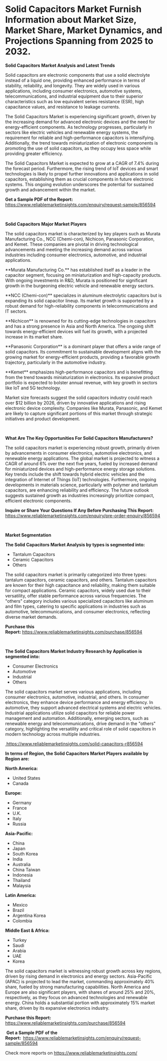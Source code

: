 <p><h1>Solid Capacitors Market Furnish Information about Market Size, Market Share, Market Dynamics, and Projections Spanning from 2025 to 2032.</h1></p><p><strong>Solid Capacitors Market Analysis and Latest Trends</strong></p>
<p><p>Solid capacitors are electronic components that use a solid electrolyte instead of a liquid one, providing enhanced performance in terms of stability, reliability, and longevity. They are widely used in various applications, including consumer electronics, automotive systems, telecommunications, and industrial equipment due to their superior characteristics such as low equivalent series resistance (ESR), high capacitance values, and resistance to leakage currents.</p><p>The Solid Capacitors Market is experiencing significant growth, driven by the increasing demand for advanced electronic devices and the need for energy-efficient components. As technology progresses, particularly in sectors like electric vehicles and renewable energy systems, the requirement for reliable and high-performance capacitors is intensifying. Additionally, the trend towards miniaturization of electronic components is promoting the use of solid capacitors, as they occupy less space while providing greater efficiency.</p><p>The Solid Capacitors Market is expected to grow at a CAGR of 7.4% during the forecast period. Furthermore, the rising trend of IoT devices and smart technologies is likely to propel further innovations and applications in solid capacitors, establishing them as crucial components in future electronic systems. This ongoing evolution underscores the potential for sustained growth and advancement within the market.</p></p>
<p><strong>Get a Sample PDF of the Report:&nbsp;</strong> <a href="https://www.reliablemarketinsights.com/enquiry/request-sample/856594?utm_campaign=1948&utm_medium=2&utm_source=Github&utm_content=ia&utm_term=10022025&utm_id=solid-capacitors">https://www.reliablemarketinsights.com/enquiry/request-sample/856594</a></p>
<p>&nbsp;</p>
<p><strong>Solid Capacitors Major Market Players</strong></p>
<p><p>The solid capacitors market is characterized by key players such as Murata Manufacturing Co., NCC (Chemi-con), Nichicon, Panasonic Corporation, and Kemet. These companies are pivotal in driving technological advancements and meeting the increasing demand across various industries including consumer electronics, automotive, and industrial applications.</p><p>**Murata Manufacturing Co.** has established itself as a leader in the capacitor segment, focusing on miniaturization and high-capacity products. With ongoing investments in R&D, Murata is positioned for significant growth in the burgeoning electric vehicle and renewable energy sectors.</p><p>**NCC (Chemi-con)** specializes in aluminum electrolytic capacitors but is expanding its solid capacitor lineup. Its market growth is supported by a robust demand for high-reliability components in telecommunications and IT sectors.</p><p>**Nichicon** is renowned for its cutting-edge technologies in capacitors and has a strong presence in Asia and North America. The ongoing shift towards energy-efficient devices will fuel its growth, with a projected increase in its market share.</p><p>**Panasonic Corporation** is a dominant player that offers a wide range of solid capacitors. Its commitment to sustainable development aligns with the growing market for energy-efficient products, providing a favorable growth trajectory, particularly in the automotive industry.</p><p>**Kemet** emphasizes high-performance capacitors and is benefitting from the trend towards miniaturization in electronics. Its expansive product portfolio is expected to bolster annual revenue, with key growth in sectors like IoT and 5G technology.</p><p>Market size forecasts suggest the solid capacitors industry could reach over $12 billion by 2026, driven by innovative applications and rising electronic device complexity. Companies like Murata, Panasonic, and Kemet are likely to capture significant portions of this market through strategic initiatives and product development.</p></p>
<p>&nbsp;</p>
<p><strong>What Are The Key Opportunities For Solid Capacitors Manufacturers?</strong></p>
<p><p>The solid capacitors market is experiencing robust growth, primarily driven by advancements in consumer electronics, automotive electronics, and renewable energy applications. The global market is projected to witness a CAGR of around 6% over the next five years, fueled by increased demand for miniaturized devices and high-performance energy storage solutions. Key trends include the shift towards hybrid electric vehicles and the integration of Internet of Things (IoT) technologies. Furthermore, ongoing developments in materials science, particularly with polymer and tantalum capacitors, are enhancing reliability and efficiency. The future outlook suggests sustained growth as industries increasingly prioritize compact, efficient electronic components.</p></p>
<p><strong>Inquire or Share Your Questions If Any Before Purchasing This Report:</strong> <a href="https://www.reliablemarketinsights.com/enquiry/pre-order-enquiry/856594?utm_campaign=1948&utm_medium=2&utm_source=Github&utm_content=ia&utm_term=10022025&utm_id=solid-capacitors">https://www.reliablemarketinsights.com/enquiry/pre-order-enquiry/856594</a></p>
<p>&nbsp;</p>
<p><strong>Market Segmentation</strong></p>
<p><strong>The Solid Capacitors Market Analysis by types is segmented into:</strong></p>
<p><ul><li>Tantalum Capacitors</li><li>Ceramic Capacitors</li><li>Others</li></ul></p>
<p><p>The solid capacitors market is primarily categorized into three types: tantalum capacitors, ceramic capacitors, and others. Tantalum capacitors are known for their high capacitance and reliability, making them suitable for compact applications. Ceramic capacitors, widely used due to their versatility, offer stable performance across various frequencies. The "others" category includes various specialized capacitors like aluminum and film types, catering to specific applications in industries such as automotive, telecommunications, and consumer electronics, reflecting diverse market demands.</p></p>
<p><strong>Purchase this Report:&nbsp;</strong><a href="https://www.reliablemarketinsights.com/purchase/856594?utm_campaign=1948&utm_medium=2&utm_source=Github&utm_content=ia&utm_term=10022025&utm_id=solid-capacitors">https://www.reliablemarketinsights.com/purchase/856594</a></p>
<p>&nbsp;</p>
<p><strong>The Solid Capacitors Market Industry Research by Application is segmented into:</strong></p>
<p><ul><li>Consumer Electronics</li><li>Automotive</li><li>Industrial</li><li>Others</li></ul></p>
<p><p>The solid capacitors market serves various applications, including consumer electronics, automotive, industrial, and others. In consumer electronics, they enhance device performance and energy efficiency. In automotive, they support advanced electrical systems and electric vehicles. Industrial applications utilize solid capacitors for reliable power management and automation. Additionally, emerging sectors, such as renewable energy and telecommunications, drive demand in the "others" category, highlighting the versatility and critical role of solid capacitors in modern technology across multiple industries.</p></p>
<p><a href="https://www.reliablemarketinsights.com/solid-capacitors-r856594?utm_campaign=1948&utm_medium=2&utm_source=Github&utm_content=ia&utm_term=10022025&utm_id=solid-capacitors">&nbsp;https://www.reliablemarketinsights.com/solid-capacitors-r856594</a></p>
<p><strong>In terms of Region, the Solid Capacitors Market Players available by Region are:</strong></p>
<p>
    <p> <strong> North America: </strong>
        <ul>
            <li>United States</li>
            <li>Canada</li>
        </ul>
        </p> 
    <p> <strong> Europe: </strong>
        <ul>
            <li>Germany</li>
            <li>France</li>
            <li>U.K.</li>
            <li>Italy</li>
            <li>Russia</li>
        </ul>
        </p> 
    <p> <strong> Asia-Pacific: </strong>
        <ul>
            <li>China</li>
            <li>Japan</li>
            <li>South Korea</li>
            <li>India</li>
            <li>Australia</li>
            <li>China Taiwan</li>
            <li>Indonesia</li>
            <li>Thailand</li>
            <li>Malaysia</li>
        </ul>
        </p> 
    <p> <strong> Latin America: </strong>
        <ul>
            <li>Mexico</li>
            <li>Brazil</li>
            <li>Argentina Korea</li>
            <li>Colombia</li>
        </ul>
        </p> 
    <p> <strong> Middle East & Africa: </strong>
        <ul>
            <li>Turkey</li>
            <li>Saudi</li>
            <li>Arabia</li>
            <li>UAE</li>
            <li>Korea</li>
        </ul>
    </p>
    </p>
<p><p>The solid capacitors market is witnessing robust growth across key regions, driven by rising demand in electronics and energy sectors. Asia-Pacific (APAC) is projected to lead the market, commanding approximately 40% share, fueled by strong manufacturing capabilities. North America and Europe are also significant players, with shares of around 25% and 20%, respectively, as they focus on advanced technologies and renewable energy. China holds a substantial portion with approximately 15% market share, driven by its expansive electronics industry.</p></p>
<p><strong>Purchase this Report: </strong><a href="https://www.reliablemarketinsights.com/purchase/856594?utm_campaign=1948&utm_medium=2&utm_source=Github&utm_content=ia&utm_term=10022025&utm_id=solid-capacitors">https://www.reliablemarketinsights.com/purchase/856594</a></p>
<p>&nbsp;<strong>Get a Sample PDF of the Report:&nbsp;&nbsp;</strong><a href="https://www.reliablemarketinsights.com/enquiry/request-sample/856594?utm_campaign=1948&utm_medium=2&utm_source=Github&utm_content=ia&utm_term=10022025&utm_id=solid-capacitors">https://www.reliablemarketinsights.com/enquiry/request-sample/856594</a></p>
<p><strong></strong></p>
<p>Check more reports on <a href="https://www.reliablemarketinsights.com/?utm_campaign=1948&utm_medium=2&utm_source=Github&utm_content=ia&utm_term=10022025&utm_id=solid-capacitors">https://www.reliablemarketinsights.com/</a></p>